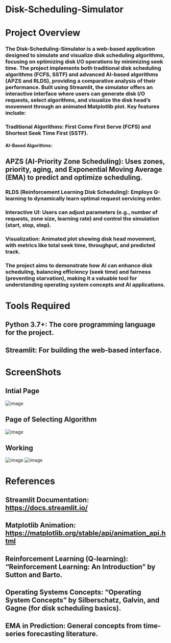 # Disk-Scheduling-Simulator

# Project Overview
### The Disk-Scheduling-Simulator is a web-based application designed to simulate and visualize disk scheduling algorithms, focusing on optimizing disk I/O operations by minimizing seek time. The project implements both traditional disk scheduling algorithms (FCFS, SSTF) and advanced AI-based algorithms (APZS and RLDS), providing a comparative analysis of their performance. Built using Streamlit, the simulator offers an interactive interface where users can generate disk I/O requests, select algorithms, and visualize the disk head’s movement through an animated Matplotlib plot. Key features include:

### Traditional Algorithms: First Come First Serve (FCFS) and Shortest Seek Time First (SSTF).
#### AI-Based Algorithms:
## APZS (AI-Priority Zone Scheduling): Uses zones, priority, aging, and Exponential Moving Average (EMA) to predict and optimize scheduling.
### RLDS (Reinforcement Learning Disk Scheduling): Employs Q-learning to dynamically learn optimal request servicing order.
  ### Interactive UI: Users can adjust parameters (e.g., number of requests, zone size, learning rate) and control the simulation (start, stop, step).
  ### Visualization: Animated plot showing disk head movement, with metrics like total seek time, throughput, and predicted track.
  ### The project aims to demonstrate how AI can enhance disk scheduling, balancing efficiency (seek time) and fairness (preventing starvation), making it a valuable tool for understanding operating system concepts and AI applications.
# Tools Required
## Python 3.7+: The core programming language for the project.
## Streamlit: For building the web-based interface.
# ScreenShots
## Intial Page
![image](https://github.com/user-attachments/assets/ec571039-55b0-43ab-b02d-c9fafae11e48)
## Page of Selecting Algorithm
![image](https://github.com/user-attachments/assets/854398ea-0b3d-4f15-ad18-eeb346b0476f)
## Working
![image](https://github.com/user-attachments/assets/250c89fa-5384-4ae6-8a72-42cea2f42118)
![image](https://github.com/user-attachments/assets/e369edbb-612a-4e74-b142-6f6dcab75818)


# References
## Streamlit Documentation: https://docs.streamlit.io/
## Matplotlib Animation: https://matplotlib.org/stable/api/animation_api.html
##  Reinforcement Learning (Q-learning): “Reinforcement Learning: An Introduction” by Sutton and Barto.
## Operating Systems Concepts: “Operating System Concepts” by Silberschatz, Galvin, and Gagne (for disk scheduling basics).
## EMA in Prediction: General concepts from time-series forecasting literature.
